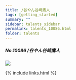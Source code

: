 ```yaml
---
title: /谷やん谷崎鷹人 
tags: [getting_started]
summary: ""
sidebar: talents_sidebar
permalink: talents_10086.html
folder: talents
---
```



##### No.10086 /谷やん谷崎鷹人

![](https://yt3.ggpht.com/ytc/AKedOLRkcxzu7I-feTCWew2OmUNU-FaXq_6pacTDOs6wwQ=s176-c-k-c0x00ffffff-no-rj)




{% include links.html %}
